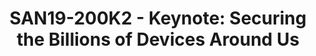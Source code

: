 ---
categories:
- san19
description: <strong>Securing the Billions of Devices Around Us - – Ed Nightingale,
  Partner Director of Engineering, Microsoft Azure Sphere</strong><br>The next decade
  promises the democratization of connectivity to every device. Significant drops
  in the cost of connectivity mean that every form of electrical device—every child’s
  toy, every household’s appliances, and every sensor—will become connected to the
  Internet. Tens of billions of these devices are controlled by microcontrollers,
  a class of device particularly ill-prepared for the security challenges of internet
  connectivity. &nbsp;What is required to secure these billions of devices? &nbsp;Microsoft
  defines 7 properties that define the minimum standard for&nbsp;<u>any</u> device
  connecting to the internet and in this talk we’ll dive into each as we make the
  case for a better standard for security and connectivity.
image:
  featured: 'true'
  path: /assets/images/featured-images/san19/SAN19-200K2.png
session_attendee_num: '111'
session_id: SAN19-200K2
session_room: Pacific Room (Keynote)
session_slot:
  end_time: '2019-09-24 11:00:00'
  start_time: '2019-09-24 10:30:00'
session_speakers:
- speaker_bio: Ed &nbsp;Nightingale has been part of Azure Sphere from its inception
    and has filled many different roles as the product has grown from research to
    product. &nbsp;Currently, Ed is the Partner Director of Engineering for Azure
    Sphere where he is responsible for the overall software and hardware engineering
    effort on the team. Prior to Azure Sphere, &nbsp;Ed was a systems researcher and
    software engineer. Ed has authored papers in top systems conferences such as OSDI
    and SOSP. He has co-authored 20 conference and journal publications, has won 6
    best paper awards, and even helped to set the world record in disk-to-disk sorting
    (<a data-saferedirecturl="https://www.google.com/url?q=https://nam06.safelinks.protection.outlook.com/?url%3Dhttp%253A%252F%252Fsortbenchmark.org%26data%3D02%257C01%257Cddamas%2540microsoft.com%257C433d61160118445fd3c008d71e857f0d%257C72f988bf86f141af91ab2d7cd011db47%257C1%257C0%257C637011431018146227%26sdata%3DOqNsm%252BUSYW5Y40e2Enj5wY4iB97h%252B1u2dfPJ%252BoSk8Ns%253D%26reserved%3D0&source=gmail&ust=1565869504808000&usg=AFQjCNHUGhoCtCVNSpdI8j-Fc6Oyt-MD8Q"
    href="https://nam06.safelinks.protection.outlook.com/?url=http%3A%2F%2Fsortbenchmark.org&data=02%7C01%7Cddamas%40microsoft.com%7C433d61160118445fd3c008d71e857f0d%7C72f988bf86f141af91ab2d7cd011db47%7C1%7C0%7C637011431018146227&sdata=OqNsm%2BUSYW5Y40e2Enj5wY4iB97h%2B1u2dfPJ%2BoSk8Ns%3D&reserved=0"
    target="_blank">http://sortbenchmark.org</a>). He has also worked as an engineer
    and as an engineering manager running a large-scale distributed storage service.
    Ed really enjoys building operating systems and large-scale distributed systems.
  speaker_company: Microsoft
  speaker_image: /assets/images/speakers/san19/ed-nightingale.jpg
  speaker_location: ''
  speaker_name: Ed Nightingale
  speaker_position: Partner Director of Engineering
  speaker_url: ''
  speaker_username: ddamas
session_track: Keynote
tag: session
tags:
- Data Center
- ' IoT Fog/Gateway/Edge Computing'
- ' Open Source Development'
title: 'SAN19-200K2 - Keynote: Securing the Billions of Devices Around Us'
---